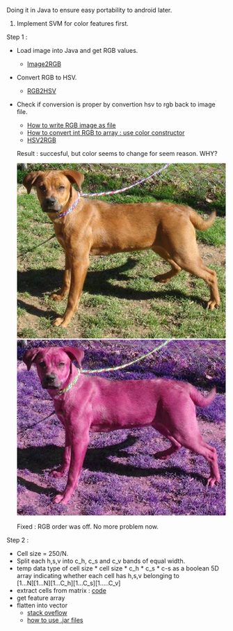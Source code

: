 Doing it in Java to ensure easy portability to android later.

1. Implement SVM for color features first. 

Step 1 : 

+ Load image into Java and get RGB values.
	+ [Image2RGB](http://www.tutorialspoint.com/java_dip/understand_image_pixels.htm)
+ Convert RGB to HSV.
	+ [RGB2HSV](http://stackoverflow.com/a/2399174)
+ Check if conversion is proper by convertion hsv to rgb back to image file.
	+ [How to write RGB image as file](http://www.lac.inpe.br/JIPCookbook/1300-create-rgb.jsp)
	+ [How to convert int RGB to array : use color constructor](http://docs.oracle.com/javase/7/docs/api/java/awt/Color.html)
	+ [HSV2RGB](http://docs.oracle.com/javase/7/docs/api/java/awt/Color.html#HSBtoRGB(float,%20float,%20float))

	Result : succesful, but color seems to change for seem reason. WHY?

	![HSV2RGB](sample/dog.55.jpg)
	![HSV2RGB](sample/dog.55hsv2file.png)

	Fixed : RGB order was off. No more problem now. 

Step 2 : 

+ Cell size = 250/N.
+ Split each h,s,v into c_h, c_s and c_v bands of equal width.
+ temp data type of cell size * cell size * c_h * c_s * c-s as a boolean 5D array indicating whether each cell has h,s,v belonging to  
[1...N][1...N][1...C_h][1...C_s][1.....C_v]
+ extract cells from matrix : [code](trash/testExtractCells.java)
+ get feature array
+ flatten into vector
	+ [stack oveflow](http://stackoverflow.com/questions/2569279/how-to-flatten-2d-array-to-1d-array)
	+ [how to use .jar files](http://stackoverflow.com/questions/460364/how-to-use-classes-from-jar-files)

	